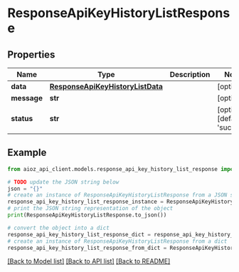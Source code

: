 # ResponseApiKeyHistoryListResponse


## Properties

Name | Type | Description | Notes
------------ | ------------- | ------------- | -------------
**data** | [**ResponseApiKeyHistoryListData**](ResponseApiKeyHistoryListData.md) |  | [optional] 
**message** | **str** |  | [optional] 
**status** | **str** |  | [optional] [default to 'success']

## Example

```python
from aioz_api_client.models.response_api_key_history_list_response import ResponseApiKeyHistoryListResponse

# TODO update the JSON string below
json = "{}"
# create an instance of ResponseApiKeyHistoryListResponse from a JSON string
response_api_key_history_list_response_instance = ResponseApiKeyHistoryListResponse.from_json(json)
# print the JSON string representation of the object
print(ResponseApiKeyHistoryListResponse.to_json())

# convert the object into a dict
response_api_key_history_list_response_dict = response_api_key_history_list_response_instance.to_dict()
# create an instance of ResponseApiKeyHistoryListResponse from a dict
response_api_key_history_list_response_from_dict = ResponseApiKeyHistoryListResponse.from_dict(response_api_key_history_list_response_dict)
```
[[Back to Model list]](../README.md#documentation-for-models) [[Back to API list]](../README.md#documentation-for-api-endpoints) [[Back to README]](../README.md)


